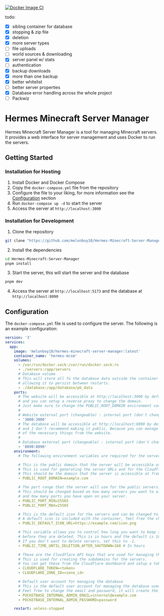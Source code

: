 [![Docker Image CI](https://github.com/melonboy10/Hermes-Minecraft-Server-Manager/actions/workflows/docker-image.yml/badge.svg)](https://github.com/melonboy10/Hermes-Minecraft-Server-Manager/actions/workflows/docker-image.yml)

todo:

- [x] sibling container for database
- [x] stopping & zip file
- [x] deletion
- [x] more server types
- [ ] file uploads
- [ ] world sources & downloading
- [x] server panel w/ stats
- [ ] authentication
- [x] backup downloads
- [x] more than one backup
- [x] better whitelist
- [ ] better server properties
- [x] Database error handling across the whole project
- [ ] Packwiz

# Hermes Minecraft Server Manager

Hermes Minecraft Server Manager is a tool for managing Minecraft servers. It provides a web interface for server management and uses Docker to run the servers.

## Getting Started

### Installation for Hosting

1. Install Docker and Docker Compose
2. Copy the `docker-compose.yml` file from the repository
3. Configure the file to your liking, for more information see the [Configuration](#Configuration) section
4. Run `docker-compose up -d` to start the server
5. Access the server at `http://localhost:3000`

### Installation for Development

1. Clone the repository

```bash
git clone "https://github.com/melonboy10/Hermes-Minecraft-Server-Manager.git"
```

2. Install the dependencies

```bash
cd Hermes-Minecraft-Server-Manager
pnpm install
```

3. Start the server, this will start the server and the database

```bash
pnpm dev
```

4. Access the server at `http://localhost:5173` and the database at `http://localhost:8090`

## Configuration

The `docker-compose.yml` file is used to configure the server. The following is an example configuration:

```yml
version: '3'
services:
  app:
    image: 'melonboy10/hermes-minecraft-server-manager:latest'
    container_name: 'hermes-mcsm'
    volumes:
      - /var/run/docker.sock:/var/run/docker.sock:ro
      - ./servers:/app/servers
      # Database volume
      # This will store all fo the database data outside the container
      # allowing it to persist between restarts.
      - ./database:/app/database/pb_data
    ports:
      # The website will be accessible at http://localhost:3000 by default
      # and you can setup a reverse proxy to change the domain.
      # Just make sure to change the PUBLIC_ROOT_DOMAIN environment variable
      #
      # Website external port (changeable) : internal port (don't change)
      - '3000:3000'
      # The database will be accessible at http://localhost:8090 by default
      # and I don't recommend making it public. Because you can manage most
      # of the necessary things from the website.
      #
      # Database external port (changeable) : internal port (don't change)
      - '8090:8090'
    environment:
      # The following environment variables are required for the server to run

      # This is the public domain that the server will be accessible at
      # This is used for generating the server URLs and for the Cloudflare API
      # This should be the domain that the server is accessible at from the internet
      - PUBLIC_ROOT_DOMAIN=example.com

      # The port range that the server will use for the public servers.
      # This should be changed based on how many servers you want to allow
      # and how many ports you have open on your server.
      - PUBLIC_PORT_MIN=25565
      - PUBLIC_PORT_MAX=25565

      # This is the default icon for the servers and can be changed to any URL.
      # A default icon is included with the container, feel free the change it.
      - PUBLIC_DEFAULT_ICON_URL=https://example.com/icon.png

      # This variable allows you to control how long you want to keep stopped servers
      # before they are deleted. This is in hours and the default is 168 hours (1 week).
      # If you don't want to delete servers, set this to -1.
      - PUBLIC_TIME_UNTIL_DELETION_AFTER_SHUTDOWN=168 # In hours

      # These are the Cloudflare API keys that are used for managing the DNS records
      # This is used for creating the subdomains for the servers.
      # You can get these from the Cloudflare dashboard and setup a token with the necessary permissions.
      - CLOUDFLARE_TOKEN=<token>
      - CLOUDFLARE_ZONE_ID=<zone_id>

      # Default user account for managing the database
      # This is the default user account for managing the database used by the server internally
      # Feel free to change the email and password, it will create the account if it doesn't exist
      - POCKETBASE_INTERNAL_ADMIN_EMAIL=internal@example.com
      - POCKETBASE_INTERNAL_ADMIN_PASSWORD=password

    restart: unless-stopped
```
